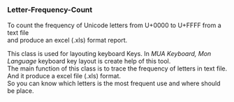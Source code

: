 # <h3>Letter-Frequency-Count</h3>
<p>
To count the frequency of Unicode letters from  U+0000 to U+FFFF from a text file<br> and produce an excel (.xls) format report.
</p>
<p>
This class is used for layouting keyboard Keys. In<i> MUA Keyboard, Mon Language</i> keyboard key layout is create help of this tool.<br>
The main function of this class is to trace the frequency of letters in text file.<br>
And it produce a excel file (.xls) format.<br> So you can know which letters is the most frequent use and where should be place.
</p>
